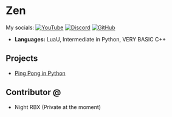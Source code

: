 # Zen 
My socials: [![YouTube](https://img.shields.io/badge/-YouTube-FF0000?style=flat-square&logo=youtube&logoColor=white&link=https://www.youtube.com/channel/UC9foxUyYh3muQsU1fvnKKOQ)](https://www.youtube.com/channel/UC9foxUyYh3muQsU1fvnKKOQ) [![Discord](https://img.shields.io/badge/-Discord-7289DA?style=flat-square&logo=discord&logoColor=white&link=https://discord.com/users/1161528840506585209)](https://discord.com/users/1161528840506585209) [![GitHub](https://img.shields.io/badge/-GitHub-333?style=flat-square&logo=github&logoColor=white&link=https://github.com/only-gamesense)](https://github.com/only-gamesense)

- **Languages:** LuaU, Intermediate in Python, VERY BASIC C++

## Projects

- [Ping Pong in Python](https://github.com/only-gamesense/ping-pong)

## Contributor @

- Night RBX (Private at the moment)
